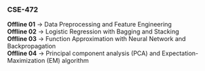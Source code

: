### **CSE-472**
**Offline 01** -> Data Preprocessing and Feature Engineering \
**Offline 02** -> Logistic Regression with Bagging and Stacking \
**Offline 03** -> Function Approximation with Neural Network and Backpropagation \
**Offline 04** -> Principal component analysis (PCA) and Expectation-Maximization (EM) algorithm


